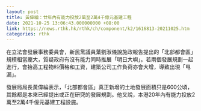 ```yaml
---
layout: post
title: 黃偉綸：廿年內有能力投放2萬至2萬4千億元基建工程
date: 2021-10-25 13:06:43.000000000 +08:00
link: https://news.rthk.hk/rthk/ch/component/k2/1616813-20211025.htm
categories: rthk
---
```


在立法會發展事務委員會，新民黨議員葉劉淑儀說施政報告提出的「北部都會區」規模相當龐大，質疑政府有沒有能力同時推展「明日大嶼」。若兩個發展規劃一起進行，會抬高工程物料價格和工資，建築公司工作負荷亦會大增，導致出現「甩漏」。

發展局局長黃偉綸表示，「北部都會區」真正新增的土地發展面積只是600公頃，其餘都是本來已經提出或正在研究的發展規劃。他又說，本港20年內有能力投放2萬至2萬4千億元基建工程設施。
